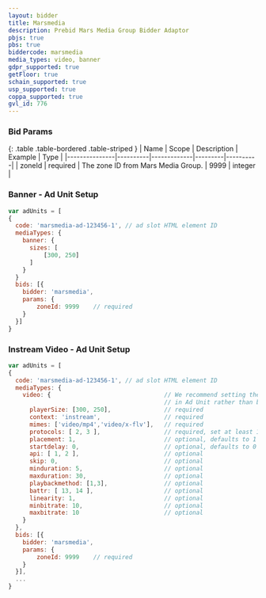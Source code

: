 ```yaml
---
layout: bidder
title: Marsmedia
description: Prebid Mars Media Group Bidder Adaptor
pbjs: true
pbs: true
biddercode: marsmedia
media_types: video, banner
gdpr_supported: true
getFloor: true
schain_supported: true
usp_supported: true
coppa_supported: true
gvl_id: 776
---
```


### Bid Params

{: .table .table-bordered .table-striped }
| Name          | Scope    | Description | Example | Type     |
|---------------|----------|-------------|---------|----------|
| zoneId | required | The zone ID from Mars Media Group. | 9999 | integer |


### Banner - Ad Unit Setup
```javascript
var adUnits = [
{
  code: 'marsmedia-ad-123456-1', // ad slot HTML element ID  
  mediaTypes: {
    banner: {  
      sizes: [
          [300, 250]
      ]
    }   
  } 
  bids: [{
    bidder: 'marsmedia',
    params: {
        zoneId: 9999    // required 
    }
  }]
}
``` 

### Instream Video - Ad Unit Setup
```javascript
var adUnits = [
{
  code: 'marsmedia-ad-123456-1', // ad slot HTML element ID  
  mediaTypes: {
    video: {                                // We recommend setting the following video params
                                            // in Ad Unit rather than bidder params as per Prebid 4.0 recommendation. 
      playerSize: [300, 250],               // required
      context: 'instream',                  // required
      mimes: ['video/mp4','video/x-flv'],   // required
      protocols: [ 2, 3 ],                  // required, set at least 1 value in array
      placement: 1,                         // optional, defaults to 1 when context = instream
      startdelay: 0,                        // optional, defaults to 0 when context = instream
      api: [ 1, 2 ],                        // optional
      skip: 0,                              // optional
      minduration: 5,                       // optional
      maxduration: 30,                      // optional
      playbackmethod: [1,3],                // optional
      battr: [ 13, 14 ],                    // optional
      linearity: 1,                         // optional
      minbitrate: 10,                       // optional
      maxbitrate: 10                        // optional
    }   
  }, 
  bids: [{
    bidder: 'marsmedia',
    params: {
        zoneId: 9999    // required    
    }
  }],
  ...
}
```
